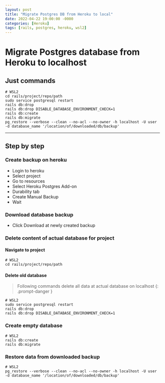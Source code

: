 ```yaml
---
layout: post
title: "Migrate Postgres DB from Heroku to local"
date: 2022-04-22 19:00:00 -0000
categories: [Heroku]
tags: [rails, postgres, heroku, wsl2]
---
```


# Migrate Postgres database from Heroku to localhost

## Just commands
```console
# WSL2
cd rails/project/repo/path
sudo service postgresql restart
rails db:drop
rails db:drop DISABLE_DATABASE_ENVIRONMENT_CHECK=1
rails db:create
rails db:migrate
pg_restore --verbose --clean --no-acl --no-owner -h localhost -U user -d database_name '/location/of/downloaded/db/backup'
```

----------------------------------------
## Step by step

### Create backup on heroku
- Login to heroku
- Select project
- Go to resources
- Select Heroku Postgres Add-on
- Durability tab
- Create Manual Backup
- Wait

### Download database backup
- Click Download at newly created backup

### Delete content of actual database for project

#### Navigate to project
```console
# WSL2
cd rails/project/repo/path
```

#### Delete old database

> Following commands delete all data at actual database on localhost
{: .prompt-danger }

```console
# WSL2
sudo service postgresql restart
rails db:drop
rails db:drop DISABLE_DATABASE_ENVIRONMENT_CHECK=1
```

### Create empty database
```console
# WSL2
rails db:create
rails db:migrate
```

### Restore data from downloaded backup
```console
# WSL2
pg_restore --verbose --clean --no-acl --no-owner -h localhost -U user -d database_name '/location/of/downloaded/db/backup'
```



